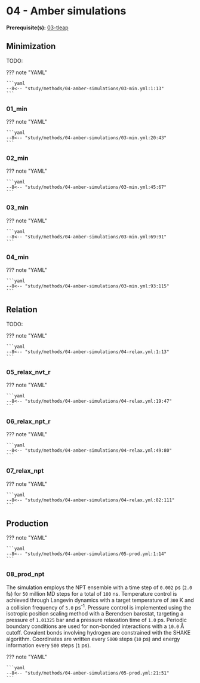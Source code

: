 # 04 - Amber simulations

**Prerequisite(s):** [03-tleap](../03-tleap/)

## Minimization

TODO:

??? note "YAML"

    ```yaml
    --8<-- "study/methods/04-amber-simulations/03-min.yml:1:13"
    ```

### 01_min

??? note "YAML"

    ```yaml
    --8<-- "study/methods/04-amber-simulations/03-min.yml:20:43"
    ```

### 02_min

??? note "YAML"

    ```yaml
    --8<-- "study/methods/04-amber-simulations/03-min.yml:45:67"
    ```

### 03_min

??? note "YAML"

    ```yaml
    --8<-- "study/methods/04-amber-simulations/03-min.yml:69:91"
    ```

### 04_min

??? note "YAML"

    ```yaml
    --8<-- "study/methods/04-amber-simulations/03-min.yml:93:115"
    ```

## Relation

TODO:

??? note "YAML"

    ```yaml
    --8<-- "study/methods/04-amber-simulations/04-relax.yml:1:13"
    ```

### 05_relax_nvt_r

??? note "YAML"

    ```yaml
    --8<-- "study/methods/04-amber-simulations/04-relax.yml:19:47"
    ```

### 06_relax_npt_r

??? note "YAML"

    ```yaml
    --8<-- "study/methods/04-amber-simulations/04-relax.yml:49:80"
    ```

### 07_relax_npt

??? note "YAML"

    ```yaml
    --8<-- "study/methods/04-amber-simulations/04-relax.yml:82:111"
    ```

## Production

??? note "YAML"

    ```yaml
    --8<-- "study/methods/04-amber-simulations/05-prod.yml:1:14"
    ```

### 08_prod_npt

The simulation employs the NPT ensemble with a time step of `0.002` ps (`2.0` fs) for `50` million MD steps for a total of `100` ns.
Temperature control is achieved through Langevin dynamics with a target temperature of `300` K and a collision frequency of `5.0` ps<sup>-1</sup>.
Pressure control is implemented using the isotropic position scaling method with a Berendsen barostat, targeting a pressure of `1.01325` bar and a pressure relaxation time of `1.0` ps.
Periodic boundary conditions are used for non-bonded interactions with a `10.0` Å cutoff.
Covalent bonds involving hydrogen are constrained with the SHAKE algorithm.
Coordinates are written every `5000` steps (`10` ps) and energy information every `500` steps (`1` ps).

??? note "YAML"

    ```yaml
    --8<-- "study/methods/04-amber-simulations/05-prod.yml:21:51"
    ```
